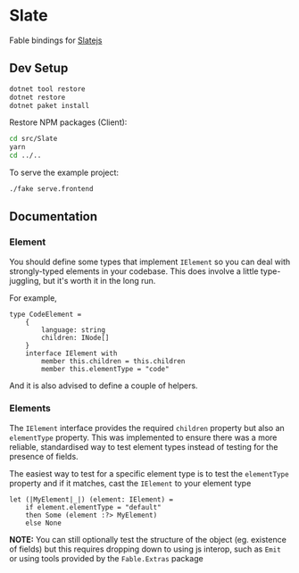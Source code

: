 # Slate

Fable bindings for [Slatejs](https://www.slatejs.org/)

## Dev Setup

```bash
dotnet tool restore
dotnet restore
dotnet paket install
```

Restore NPM packages (Client):

```bash
cd src/Slate
yarn
cd ../..
```

To serve the example project:

```bash
./fake serve.frontend
```

## Documentation

### Element

You should define some types that implement `IElement` so you can deal with strongly-typed
elements in your codebase. This does involve a little type-juggling, but it's worth it in the
long run.

For example,

```f#
type CodeElement =
    {
        language: string
        children: INode[]
    }
    interface IElement with
        member this.children = this.children
        member this.elementType = "code"
```

And it is also advised to define a couple of helpers.

### Elements

The `IElement` interface provides the required `children` property but also an `elementType`
property. This was implemented to ensure there was a more reliable, standardised way to
test element types instead of testing for the presence of fields.

The easiest way to test for a specific element type is to test the `elementType` property
and if it matches, cast the `IElement` to your element type

```f#
let (|MyElement|_|) (element: IElement) =
    if element.elementType = "default"
    then Some (element :?> MyElement)
    else None
```

**NOTE:** You can still optionally test the structure of the object (eg. existence of fields) but
this requires dropping down to using js interop, such as `Emit` or using tools provided by
the `Fable.Extras` package